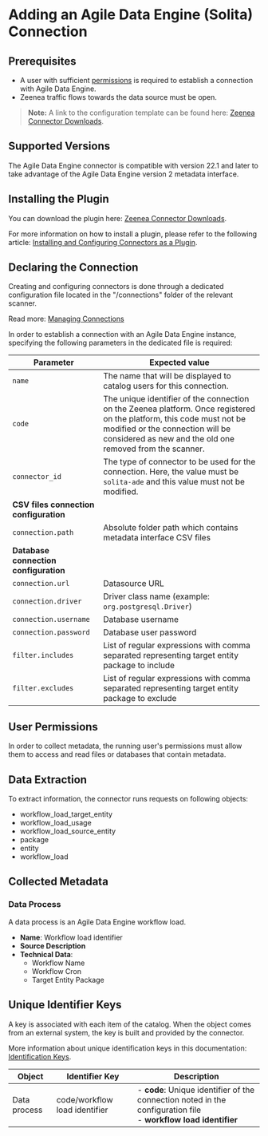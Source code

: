 # Adding an Agile Data Engine (Solita) Connection

## Prerequisites

* A user with sufficient [permissions](#user-permissions) is required to establish a connection with Agile Data Engine.
* Zeenea traffic flows towards the data source must be open. 

> **Note:** A link to the configuration template can be found here: [Zeenea Connector Downloads](./zeenea-connectors-list.md).
 
## Supported Versions

The Agile Data Engine connector is compatible with version 22.1 and later to take advantage of the Agile Data Engine version 2 metadata interface. 

## Installing the Plugin

You can download the plugin here: [Zeenea Connector Downloads](./zeenea-connectors-list.md).

For more information on how to install a plugin, please refer to the following article: [Installing and Configuring Connectors as a Plugin](./zeenea-connectors-install-as-plugin.md).
 
## Declaring the Connection

Creating and configuring connectors is done through a dedicated configuration file located in the "/connections" folder of the relevant scanner.

Read more: [Managing Connections](../Zeenea_Administration/zeenea-managing-connections.md)

In order to establish a connection with an Agile Data Engine instance, specifying the following parameters in the dedicated file is required:

| Parameter | Expected value |
|---|---|
| `name` | The name that will be displayed to catalog users for this connection. |
| `code` | The unique identifier of the connection on the Zeenea platform. Once registered on the platform, this code must not be modified or the connection will be considered as new and the old one removed from the scanner. |
| `connector_id` | The type of connector to be used for the connection. Here, the value must be `solita-ade` and this value must not be modified. |
| **CSV files connection configuration** | |
| `connection.path` | Absolute folder path which contains metadata interface CSV files |
| **Database connection configuration** | |
| `connection.url` | Datasource URL |
| `connection.driver` | Driver class name (example: `org.postgresql.Driver`) |
| `connection.username` | Database username |
| `connection.password` | Database user password |
| `filter.includes` | List of regular expressions with comma separated representing target entity package to include |
| `filter.excludes` | List of regular expressions with comma separated representing target entity package to exclude |

## User Permissions

In order to collect metadata, the running user's permissions must allow them to access and read files or databases that contain metadata. 
 
## Data Extraction

To extract information, the connector runs requests on following objects:

* workflow_load_target_entity
* workflow_load_usage
* workflow_load_source_entity
* package
* entity
* workflow_load
 
## Collected Metadata

### Data Process

A data process is an Agile Data Engine workflow load. 

* **Name**: Workflow load identifier
* **Source Description**
* **Technical Data**: 
  * Workflow Name
  * Workflow Cron
  * Target Entity Package
 
## Unique Identifier Keys

A key is associated with each item of the catalog. When the object comes from an external system, the key is built and provided by the connector.

More information about unique identification keys in this documentation: [Identification Keys](../Stewardship/zeenea-identification-keys.md).

| Object | Identifier Key | Description |
|---|---|---|
| Data process | code/workflow load identifier | - **code**: Unique identifier of the connection noted in the configuration file<br>- **workflow load identifier** |

		
		